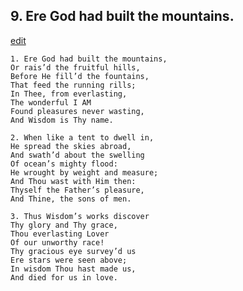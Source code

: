 
## 9.  Ere God had built the mountains.
[edit](https://docs.google.com/document/d/152_w6TSJ1sTtcl36sNf34EYZEzswm_%2D8/edit?mode=html)



    1. Ere God had built the mountains, 
    Or rais’d the fruitful hills,
    Before He fill’d the fountains,
    That feed the running rills;
    In Thee, from everlasting,
    The wonderful I AM 
    Found pleasures never wasting, 
    And Wisdom is Thy name.

    2. When like a tent to dwell in,
    He spread the skies abroad,
    And swath’d about the swelling 
    Of ocean’s mighty flood:
    He wrought by weight and measure;
    And Thou wast with Him then: 
    Thyself the Father’s pleasure,
    And Thine, the sons of men.

    3. Thus Wisdom’s works discover
    Thy glory and Thy grace,
    Thou everlasting Lover 
    Of our unworthy race!
    Thy gracious eye survey’d us 
    Ere stars were seen above;
    In wisdom Thou hast made us,
    And died for us in love.
